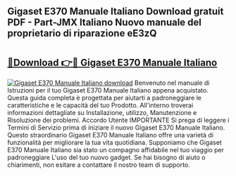 ## Gigaset E370 Manuale Italiano Download gratuit PDF - Part-JMX Italiano Nuovo manuale del proprietario di riparazione eE3zQ

# <h2><a href="http://dfai5il.blite.top/?on=Gigaset+E370+Manuale+Italiano">🔗Download 👉🔴 Gigaset E370 Manuale Italiano</a></h2>

[![Gigaset E370 Manuale Italiano download](https://i.imgur.com/lujVjoI.png)](http://dfai5il.blite.top/?on=Gigaset+E370+Manuale+Italiano)
Benvenuto nel manuale di Istruzioni per il tuo Gigaset E370 Manuale Italiano appena acquistato. Questa guida completa è progettata per aiutarti a padroneggiare le caratteristiche e le capacità del tuo Prodotto. All'interno troverai informazioni dettagliate su Installazione, utilizzo, Manutenzione e Risoluzione dei problemi. Accordo Utente IMPORTANTE Si prega di leggere i Termini di Servizio prima di iniziare il nuovo Gigaset E370 Manuale Italiano. Questo straordinario Gigaset E370 Manuale Italiano offre una varietà di funzionalità per migliorare la tua vita quotidiana. Supponiamo che Gigaset E370 Manuale Italiano sia stato un compagno affidabile nel tuo viaggio per padroneggiare L'uso del tuo nuovo gadget. Se hai bisogno di aiuto o chiarimenti, non esitare a contattare il nostro team di supporto.
